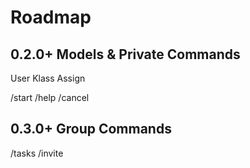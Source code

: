 # Roadmap

## 0.2.0+ Models & Private Commands

User
Klass
Assign

/start
/help
/cancel

## 0.3.0+ Group Commands

/tasks
/invite
